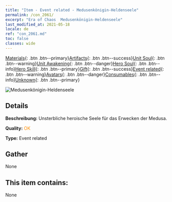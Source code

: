 ```yaml
---
title: "Item - Event related - Medusenkönigin-Heldenseele"
permalink: /con_2061/
excerpt: "Era of Chaos  Medusenkönigin-Heldenseele"
last_modified_at: 2021-05-18
locale: de
ref: "con_2061.md"
toc: false
classes: wide
---
```

 [Materials](/ItemsDE/){: .btn .btn--primary}[Artifacts](/ItemsDE/Artifacts/){: .btn .btn--success}[Unit Soul](/ItemsDE/UnitSoul/){: .btn .btn--warning}[Unit Awakening](/ItemsDE/UnitAwakening/){: .btn .btn--danger}[Hero Soul](/ItemsDE/HeroSoul/){: .btn .btn--info}[Hero Skill](/ItemsDE/HeroSkill/){: .btn .btn--primary}[Gift](/ItemsDE/Gift/){: .btn .btn--success}[Event related](/ItemsDE/Events/){: .btn .btn--warning}[Avatars](/ItemsDE/Avatars/){: .btn .btn--danger}[Consumables](/ItemsDE/Consumables/){: .btn .btn--info}[Unknown](/ItemsDE/Unknown/){: .btn .btn--primary}

 ![Medusenkönigin-Heldenseele](/images/t/juexing_704.jpg)

## Details
 **Beschreibung:** Unsterbliche heroische Seele für das Erwecken der Medusa.

 **Quality:** <span style="color: #FF8C00">OK</span>

 **Type:** Event related

## Gather

  None

## This item contains:

  None


